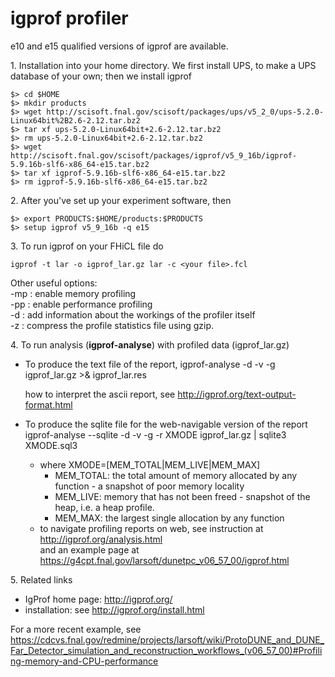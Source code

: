 # igprof profiler

e10 and e15 qualified versions of igprof are available.

1\. Installation into your home directory. We first install UPS, to make a UPS database of your own; then we install igprof

    $> cd $HOME
    $> mkdir products
    $> wget http://scisoft.fnal.gov/scisoft/packages/ups/v5_2_0/ups-5.2.0-Linux64bit%2B2.6-2.12.tar.bz2
    $> tar xf ups-5.2.0-Linux64bit+2.6-2.12.tar.bz2
    $> rm ups-5.2.0-Linux64bit+2.6-2.12.tar.bz2
    $> wget http://scisoft.fnal.gov/scisoft/packages/igprof/v5_9_16b/igprof-5.9.16b-slf6-x86_64-e15.tar.bz2
    $> tar xf igprof-5.9.16b-slf6-x86_64-e15.tar.bz2
    $> rm igprof-5.9.16b-slf6-x86_64-e15.tar.bz2

2\. After you've set up your experiment software, then

    $> export PRODUCTS:$HOME/products:$PRODUCTS
    $> setup igprof v5_9_16b -q e15

3\. To run igprof on your FHiCL file do

    igprof -t lar -o igprof_lar.gz lar -c <your file>.fcl

Other useful options:  
-mp : enable memory profiling  
-pp : enable performance profiling  
-d : add information about the workings of the profiler itself  
-z : compress the profile statistics file using gzip.

4\. To run analysis (****igprof-analyse****) with profiled data (igprof_lar.gz)

-   To produce the text file of the report,
        igprof-analyse -d -v -g igprof_lar.gz >&amp; igprof_lar.res

    how to interpret the ascii report, see http://igprof.org/text-output-format.html

<!-- -->

-   To produce the sqlite file for the web-navigable version of the report
        igprof-analyse --sqlite -d -v -g -r XMODE igprof_lar.gz | sqlite3 XMODE.sql3 

    -   where XMODE=\[MEM_TOTAL\|MEM_LIVE\|MEM_MAX\]
        -   MEM_TOTAL: the total amount of memory allocated by any function - a snapshot of poor memory locality
        -   MEM_LIVE: memory that has not been freed - snapshot of the heap, i.e. a heap profile.
        -   MEM_MAX: the largest single allocation by any function
    -   to navigate profiling reports on web, see instruction at http://igprof.org/analysis.html  
        and an example page at https://g4cpt.fnal.gov/larsoft/dunetpc_v06_57_00/igprof.html

5\. Related links

-   IgProf home page: http://igprof.org/
-   installation: see http://igprof.org/install.html

For a more recent example, see https://cdcvs.fnal.gov/redmine/projects/larsoft/wiki/ProtoDUNE_and_DUNE_Far_Detector_simulation_and_reconstruction_workflows_(v06_57_00)#Profiling-memory-and-CPU-performance
